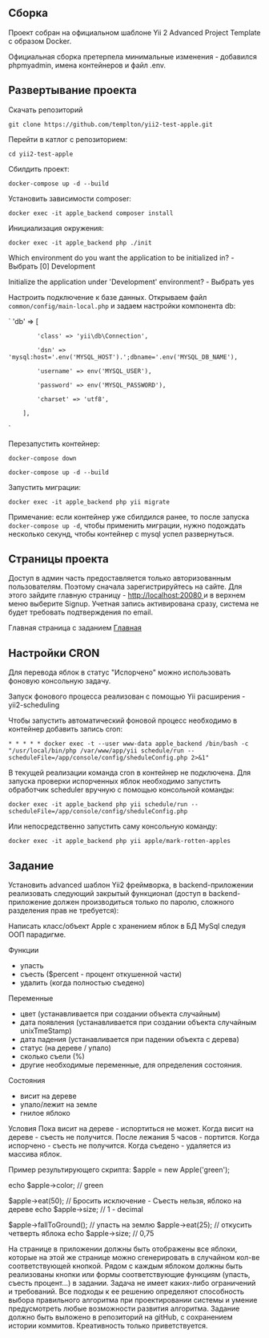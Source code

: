 <h2>Сборка</h2>

Проект собран на официальном шаблоне Yii 2 Advanced Project Template с образом Docker.

Официальная сборка претерпела минимальные изменения - добавился phpmyadmin, имена контейнеров и файл .env.

<h2>Развертывание проекта</h2>

Скачать репозиторий

`git clone https://github.com/templton/yii2-test-apple.git`

Перейти в катлог с репозиторием:

`cd yii2-test-apple`

Сбилдить проект:

`docker-compose up -d --build`

Установить зависимости composer:

`docker exec -it apple_backend composer install`

Инициализация окружения:

`docker exec -it apple_backend php ./init`

Which environment do you want the application to be initialized in? - Выбрать [0] Development

Initialize the application under 'Development' environment? - Выбрать yes

Настроить подключение к базе данных. Открываем файл `common/config/main-local.php` и задаем настройки компонента db:

`
        'db' => [
        
            'class' => 'yii\db\Connection',
            
            'dsn' => 'mysql:host='.env('MYSQL_HOST').';dbname='.env('MYSQL_DB_NAME'),
            
            'username' => env('MYSQL_USER'),
            
            'password' => env('MYSQL_PASSWORD'),
            
            'charset' => 'utf8',
            
        ],
`

Перезапустить контейнер:

`docker-compose down`

`docker-compose up -d --build`

Запустить миграции:

`docker exec -it apple_backend php yii migrate`

Примечание: если контейнер уже сбилдился ранее, то после запуска `docker-compose up -d`, чтобы применить миграции, нужно подождать несколько 
секунд, чтобы контейнер с mysql успел развернуться. 

<h2>Страницы проекта</h2>

Доступ в админ часть предоставляется только авторизованным пользователям. Поэтому сначала зарегистрируйтесь на сайте.
Для этого зайдите главную страницу - <a href="http://localhost:20080"> http://localhost:20080 </a> и в верхнем меню 
выберите Signup. Учетная запись активирована сразу, система не будет требовать подтверждения по email. 

Главная страница с заданием <a href="http://localhost:21080/index.php?r=tree">Главная</a>

<h2>Настройки CRON</h2>

Для перевода яблок в статус "Испорчено" можно использовать фоновую консольную задачу.

Запуск фонового процесса реализован с помощью Yii расширения - yii2-scheduling

Чтобы запустить автоматический фоновой процесс необходимо в контейнер добавить запись cron:

`* * * * * docker exec -t --user www-data apple_backend /bin/bash -c "/usr/local/bin/php /var/www/app/yii schedule/run --scheduleFile=/app/console/config/sheduleConfig.php 2>&1"`

В текущей реализации команда cron в контейнер не подключена. Для запуска проверки испорченных яблок необходимо запустить
обработчик scheduler вручную с помощью консольной команды:

`docker exec -it apple_backend php yii schedule/run --scheduleFile=/app/console/config/sheduleConfig.php`

Или непосредственно запустить саму консольную команду:

`docker exec -it apple_backend php yii apple/mark-rotten-apples`

<h2>Задание</h2>

Установить advanced шаблон Yii2 фреймворка, в backend-приложении реализовать следующий закрытый функционал (доступ в backend-приложение должен производиться только по паролю, сложного разделения прав не требуется):

Написать класс/объект Apple с хранением яблок в БД MySql следуя ООП парадигме.

Функции
- упасть
- съесть ($percent - процент откушенной части)
- удалить (когда полностью съедено)

Переменные
- цвет (устанавливается при создании объекта случайным)
- дата появления (устанавливается при создании объекта случайным unixTmeStamp)
- дата падения (устанавливается при падении объекта с дерева)
- статус (на дереве / упало)
- сколько съели (%)
- другие необходимые переменные, для определения состояния.

Состояния
- висит на дереве
- упало/лежит на земле
- гнилое яблоко

Условия
Пока висит на дереве - испортиться не может.
Когда висит на дереве - съесть не получится.
После лежания 5 часов - портится.
Когда испорчено - съесть не получится.
Когда съедено - удаляется из массива яблок.

Пример результирующего скрипта:
$apple = new Apple('green');

echo $apple->color; // green

$apple->eat(50); // Бросить исключение - Съесть нельзя, яблоко на дереве
echo $apple->size; // 1 - decimal

$apple->fallToGround(); // упасть на землю
$apple->eat(25); // откусить четверть яблока
echo $apple->size; // 0,75

На странице в приложении должны быть отображены все яблоки, которые на этой же странице можно сгенерировать в случайном кол-ве соответствующей кнопкой.
Рядом с каждым яблоком должны быть реализованы кнопки или формы соответствующие функциям (упасть, съесть  процент…) в задании.
Задача не имеет каких-либо ограничений и требований. Все подходы к ее решению определяют способность выбора правильного алгоритма при проектировании системы и умение предусмотреть любые возможности развития алгоритма. Задание должно быть выложено в репозиторий на gitHub, с сохранением истории коммитов. Креативность только приветствуется.
